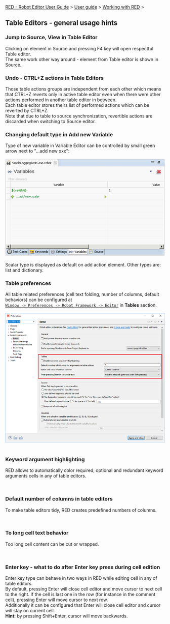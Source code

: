 <html>
<head>
<link href="PLUGINS_ROOT/org.robotframework.ide.eclipse.main.plugin.doc.user/help/style.css" rel="stylesheet" type="text/css"/>
</head>
<body>
<a href="RED/../../../../help/index.html">RED - Robot Editor User Guide</a> &gt; <a href="RED/../../../../help/user_guide/user_guide.html">User guide</a> &gt; <a href="RED/../../../../help/user_guide/working_with_RED.html">Working with RED</a> &gt; 
<h2>Table Editors - general usage hints</h2>
<h3>Jump to Source, View in Table Editor</h3>
Clicking on element in Source and pressing F4 key will open respectful Table editor.<br/>
The same work other way around - element from Table editor is shown in Source.

<h3>Undo - CTRL+Z actions in Table Editors</h3>
Those table actions groups are independent from each other which means that CTRL+Z reverts only in active table editor even when there were other actions performed in another table editor in between.<br/>
Each table editor stores theirs list of performed actions which can be reverted by CTRL+Z. <br/>
Note that due to table to source synchronization, revertible actions are discarded when switching to Source editor. 

<h3>Changing default type in Add new Variable</h3>
Type of new variable in Variable Editor can be controlled by small green arrow next to "...add new xxx":
<br/><br/><img src="images/add_new_var.png"/> <br/><br/>
Scalar type is displayed as default on add action element. Other types are: list and dictionary.<br/>
<h3>Table preferences</h3>
All table related preferences (cell text folding, number of columns, default behaviors) can be configured at <code><a class="command" href="javascript:executeCommand('org.eclipse.ui.window.preferences(preferencePageId=org.robotframework.ide.eclipse.main.plugin.preferences.editor)')">
Window -> Preferences -> Robot Framework -> Editor</a></code> in <b>Tables</b> section.
<br/><br/><img src="images/table_preferences.png"/> <br/><br/>
<h3>Keyword argument highlighting</h3>
<p>RED allows to automatically color required, optional and redundant keyword arguments cells in any of table editors.</p><br/>
<h3>Default number of columns in table editors</h3>
<p>To make table editors tidy, RED creates predefined numbers of columns.</p><br/>
<h3>To long cell text behavior</h3>
<p>Too long cell content can be cut or wrapped.</p><br/>
<h3>Enter key - what to do after Enter key press during cell edition</h3>
<p>Enter key type can behave in two ways in RED while editing cell in any of table editors.<br/>
By default, pressing Enter will close cell editor and move cursor to next cell to the right. If the cell is last one in the row (for instance in the comment cell), pressing Enter will move cursor to next row.<br/>
Additionally it can be configured that Enter will close cell editor and cursor will stay on current cell.<br/>
<b>Hint:</b> by pressing Shift+Enter, cursor will move backwards.</p>
</body>
</html>